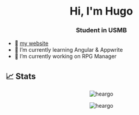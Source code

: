 <h1 align="center">Hi, I'm Hugo</h1>
<h3 align="center">Student in USMB </h3>


- 🔎 [my website](https://heargo.dev)
- 🌱 I’m currently learning Angular & Appwrite
- 🔭 I’m currently working on RPG Manager
 <!--
## 🏆 Trophies
<p align="center"><img src="https://github-profile-trophy.vercel.app/?username=heargo&rank=B,A,AA,AAA,S,SS,SSS,SECRET&column=2&no-frame=true" alt="https://github.com/ryo-ma/github-profile-trophy" /></p>
-->
## 📈 Stats
<p  align="center"><img align="center" src="https://github-readme-streak-stats.herokuapp.com/?user=heargo&theme=tokyonight" alt="heargo" /></p>




<p align="center"> <img src="https://komarev.com/ghpvc/?username=heargo&label=Profile%20views&color=0e75b6&style=flat" alt="heargo" /> </p>
<!--
**Heargo/Heargo** is a ✨ _special_ ✨ repository because its `README.md` (this file) appears on your GitHub profile.
<p  align="center"><img align="center" src="https://github-readme-stats.vercel.app/api/top-langs?username=heargo&show_icons=true&locale=en&layout=compact&theme=tokyonight" alt="heargo" /></p>
<br>
<p  align="center">Note : Languages statistics are based on my public repo and doesn't represent my skills.</p>
Here are some ideas to get you started:

- 🔭 I’m currently working on ...
- 🌱 I’m currently learning ...
- 👯 I’m looking to collaborate on ...
- 🤔 I’m looking for help with ...
- 💬 Ask me about ...
- 📫 How to reach me: ...
- 😄 Pronouns: ...
- ⚡ Fun fact: ...
-->
